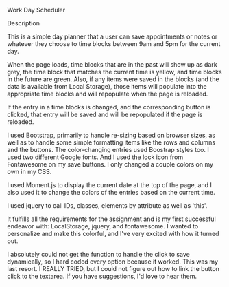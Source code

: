 Work Day Scheduler

Description

This is a simple day planner that a user can save appointments or notes or whatever they choose to time blocks between 9am and 5pm for the current day.

When the page loads, time blocks that are in the past will show up as dark grey, the time block that matches the current time is yellow, and time blocks in the future are green. Also, if any items were saved in the blocks (and the data is available from Local Storage), those items will populate into the appropriate time blocks and will repopulate when the page is reloaded.

If the entry in a time blocks is changed, and the corresponding button is clicked, that entry will be saved and will be repopulated if the page is reloaded.

I used Bootstrap, primarily to handle re-sizing based on browser sizes, as well as to handle some simple formatting items like the rows and columns and the buttons. The color-changing entries used Boostrap styles too. I used two different Google fonts. And I used the lock icon from Fontawesome on my save buttons. I only changed a couple colors on my own in my CSS.

I used Moment.js to display the current date at the top of the page, and I also used it to change the colors of the entries based on the current time.

I used jquery to call IDs, classes, elements by attribute as well as 'this'. 

It fulfills all the requirements for the assignment and is my first successful endeavor with: LocalStorage, jquery, and fontawesome. I wanted to personalize and make this colorful, and I've very excited with how it turned out.

I absolutely could not get the function to handle the click to save dynamically, so I hard coded every option because it worked. This was my last resort. I REALLY TRIED, but I could not figure out how to link the button click to the textarea. If you have suggestions, I'd love to hear them.